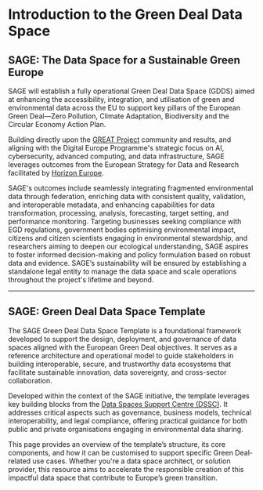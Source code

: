 # Introduction to the Green Deal Data Space  

## SAGE: The Data Space for a Sustainable Green Europe  

SAGE will establish a fully operational Green Deal Data Space (GDDS) aimed at enhancing the accessibility, integration, and utilisation of green and environmental data across the EU to support key pillars of the European Green Deal—Zero Pollution, Climate Adaptation, Biodiversity and the Circular Economy Action Plan.  

Building directly upon the [GREAT Project](https://www.greatproject.eu/) community and results, and aligning with the Digital Europe Programme's strategic focus on AI, cybersecurity, advanced computing, and data infrastructure, SAGE leverages outcomes from the European Strategy for Data and Research facilitated by [Horizon Europe](https://research-and-innovation.ec.europa.eu/funding/funding-opportunities/funding-programmes-and-open-calls/horizon-europe_en).  

SAGE's outcomes include seamlessly integrating fragmented environmental data through federation, enriching data with consistent quality, validation, and interoperable metadata, and enhancing capabilities for data transformation, processing, analysis, forecasting, target setting, and performance monitoring. Targeting businesses seeking compliance with EGD regulations, government bodies optimising environmental impact, citizens and citizen scientists engaging in environmental stewardship, and researchers aiming to deepen our ecological understanding, SAGE aspires to foster informed decision-making and policy formulation based on robust data and evidence.  SAGE’s sustainability will be ensured by establishing a standalone legal entity to manage the data space and scale operations throughout the project's lifetime and beyond.  

---

## SAGE: Green Deal Data Space Template  

The SAGE Green Deal Data Space Template is a foundational framework developed to support the design, deployment, and governance of data spaces aligned with the European Green Deal objectives. It serves as a reference architecture and operational model to guide stakeholders in building interoperable, secure, and trustworthy data ecosystems that facilitate sustainable innovation, data sovereignty, and cross-sector collaboration.  

Developed within the context of the SAGE initiative, the template leverages key building blocks from the [Data Spaces Support Centre (DSSC)](https://dssc.eu/space/BVE2/1071251457/Data+Spaces+Blueprint+v2.0+-+Home). It addresses critical aspects such as governance, business models, technical interoperability, and legal compliance, offering practical guidance for both public and private organisations engaging in environmental data sharing.  

This page provides an overview of the template’s structure, its core components, and how it can be customised to support specific Green Deal-related use cases.  Whether you're a data space architect, or solution provider, this resource aims to accelerate the responsible creation of this impactful data space that contribute to Europe’s green transition.  
